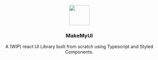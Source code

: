 <p align="center">
<img src="/kyrim/make-my-ui/blob/master/logo.png?raw=true" alt="" width=64 height=64>
<h3 align="center">MakeMyUI</h3>
<p align="center">
  A (WIP) react UI Library built from scratch using Typescript and Styled Components.
</p>
